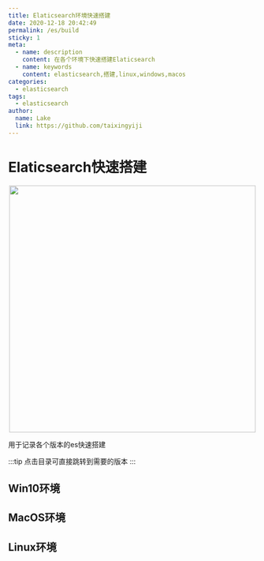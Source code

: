 ```yaml
---
title: Elaticsearch环境快速搭建
date: 2020-12-18 20:42:49
permalink: /es/build
sticky: 1
meta:
  - name: description
    content: 在各个环境下快速搭建Elaticsearch
  - name: keywords
    content: elasticsearch,搭建,linux,windows,macos
categories:
  - elasticsearch
tags:
  - elasticsearch 
author:
  name: Lake
  link: https://github.com/taixingyiji
---
```

# Elaticsearch快速搭建

<p align="center">
  <img src="https://cdn.jsdelivr.net/gh/taixingyiji/image_store@main/blog/es/elk.png" width="500">
</p>
用于记录各个版本的es快速搭建
<!-- more -->

:::tip
点击目录可直接跳转到需要的版本
:::

## Win10环境


## MacOS环境


## Linux环境




